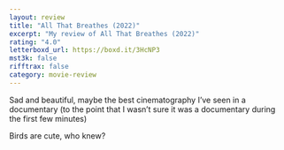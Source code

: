 ```yaml
---
layout: review
title: "All That Breathes (2022)"
excerpt: "My review of All That Breathes (2022)"
rating: "4.0"
letterboxd_url: https://boxd.it/3HcNP3
mst3k: false
rifftrax: false
category: movie-review
---
```


Sad and beautiful, maybe the best cinematography I’ve seen in a documentary (to the point that I wasn’t sure it was a documentary during the first few minutes)

Birds are cute, who knew?
